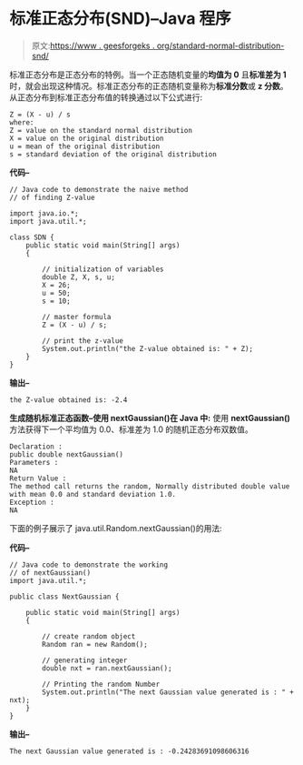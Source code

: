 # 标准正态分布(SND)–Java 程序

> 原文:[https://www . geesforgeks . org/standard-normal-distribution-snd/](https://www.geeksforgeeks.org/standard-normal-distribution-snd/)

标准正态分布是正态分布的特例。当一个正态随机变量的**均值为 0** 且**标准差为 1** 时，就会出现这种情况。标准正态分布的正态随机变量称为**标准分数**或 **z 分数**。
从正态分布到标准正态分布值的转换通过以下公式进行:

```
Z = (X - u) / s
where:
Z = value on the standard normal distribution
X = value on the original distribution
u = mean of the original distribution
s = standard deviation of the original distribution

```

**代码–**

```
// Java code to demonstrate the naive method
// of finding Z-value

import java.io.*;
import java.util.*;

class SDN {
    public static void main(String[] args)
    {

        // initialization of variables
        double Z, X, s, u;
        X = 26;
        u = 50;
        s = 10;

        // master formula
        Z = (X - u) / s;

        // print the z-value
        System.out.println("the Z-value obtained is: " + Z);
    }
}
```

**输出–**

```
the Z-value obtained is: -2.4

```

**生成随机标准正态函数–使用 nextGaussian()在 Java 中:**
使用 **nextGaussian()** 方法获得下一个平均值为 0.0、标准差为 1.0 的随机正态分布双数值。

```
Declaration :
public double nextGaussian()
Parameters :
NA
Return Value :
The method call returns the random, Normally distributed double value
with mean 0.0 and standard deviation 1.0.
Exception :
NA

```

下面的例子展示了 java.util.Random.nextGaussian()的用法:

**代码–**

```
// Java code to demonstrate the working
// of nextGaussian()
import java.util.*;

public class NextGaussian {

    public static void main(String[] args)
    {

        // create random object
        Random ran = new Random();

        // generating integer
        double nxt = ran.nextGaussian();

        // Printing the random Number
        System.out.println("The next Gaussian value generated is : " + nxt);
    }
}
```

**输出–**

```
The next Gaussian value generated is : -0.24283691098606316

```